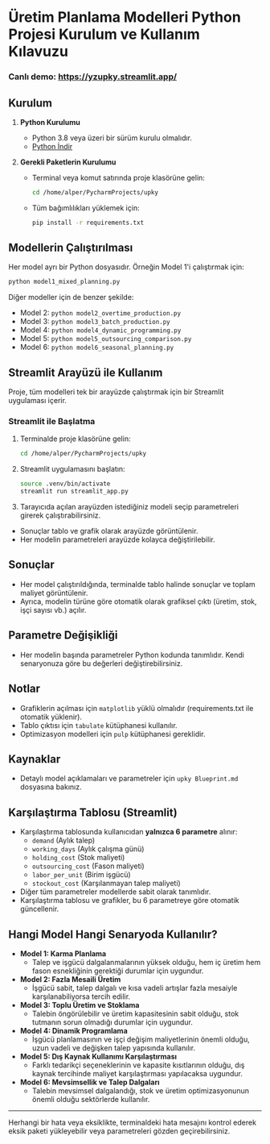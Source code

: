 # Üretim Planlama Modelleri Python Projesi Kurulum ve Kullanım Kılavuzu

### Canlı demo: https://yzupky.streamlit.app/ 

## Kurulum 

1. **Python Kurulumu**
   - Python 3.8 veya üzeri bir sürüm kurulu olmalıdır.
   - [Python İndir](https://www.python.org/downloads/)

2. **Gerekli Paketlerin Kurulumu**
   - Terminal veya komut satırında proje klasörüne gelin:
     ```bash
     cd /home/alper/PycharmProjects/upky
     ```
   - Tüm bağımlılıkları yüklemek için:
     ```bash
     pip install -r requirements.txt
     ```

## Modellerin Çalıştırılması

Her model ayrı bir Python dosyasıdır. Örneğin Model 1'i çalıştırmak için:

```bash
python model1_mixed_planning.py
```

Diğer modeller için de benzer şekilde:
- Model 2: `python model2_overtime_production.py`
- Model 3: `python model3_batch_production.py`
- Model 4: `python model4_dynamic_programming.py`
- Model 5: `python model5_outsourcing_comparison.py`
- Model 6: `python model6_seasonal_planning.py`

## Streamlit Arayüzü ile Kullanım

Proje, tüm modelleri tek bir arayüzde çalıştırmak için bir Streamlit uygulaması içerir.

### Streamlit ile Başlatma

1. Terminalde proje klasörüne gelin:
   ```bash
   cd /home/alper/PycharmProjects/upky
   ```
2. Streamlit uygulamasını başlatın:
   ```bash
   source .venv/bin/activate
   streamlit run streamlit_app.py
   ```
3. Tarayıcıda açılan arayüzden istediğiniz modeli seçip parametreleri girerek çalıştırabilirsiniz.

- Sonuçlar tablo ve grafik olarak arayüzde görüntülenir.
- Her modelin parametreleri arayüzde kolayca değiştirilebilir.

## Sonuçlar
- Her model çalıştırıldığında, terminalde tablo halinde sonuçlar ve toplam maliyet görüntülenir.
- Ayrıca, modelin türüne göre otomatik olarak grafiksel çıktı (üretim, stok, işçi sayısı vb.) açılır.

## Parametre Değişikliği
- Her modelin başında parametreler Python kodunda tanımlıdır. Kendi senaryonuza göre bu değerleri değiştirebilirsiniz.

## Notlar
- Grafiklerin açılması için `matplotlib` yüklü olmalıdır (requirements.txt ile otomatik yüklenir).
- Tablo çıktısı için `tabulate` kütüphanesi kullanılır.
- Optimizasyon modelleri için `pulp` kütüphanesi gereklidir.

## Kaynaklar
- Detaylı model açıklamaları ve parametreler için `upky Blueprint.md` dosyasına bakınız.

## Karşılaştırma Tablosu (Streamlit)

- Karşılaştırma tablosunda kullanıcıdan **yalnızca 6 parametre** alınır:
  - `demand` (Aylık talep)
  - `working_days` (Aylık çalışma günü)
  - `holding_cost` (Stok maliyeti)
  - `outsourcing_cost` (Fason maliyeti)
  - `labor_per_unit` (Birim işgücü)
  - `stockout_cost` (Karşılanmayan talep maliyeti)
- Diğer tüm parametreler modellerde sabit olarak tanımlıdır.
- Karşılaştırma tablosu ve grafikler, bu 6 parametreye göre otomatik güncellenir.

## Hangi Model Hangi Senaryoda Kullanılır?

- **Model 1: Karma Planlama**
  - Talep ve işgücü dalgalanmalarının yüksek olduğu, hem iç üretim hem fason esnekliğinin gerektiği durumlar için uygundur.
- **Model 2: Fazla Mesaili Üretim**
  - İşgücü sabit, talep dalgalı ve kısa vadeli artışlar fazla mesaiyle karşılanabiliyorsa tercih edilir.
- **Model 3: Toplu Üretim ve Stoklama**
  - Talebin öngörülebilir ve üretim kapasitesinin sabit olduğu, stok tutmanın sorun olmadığı durumlar için uygundur.
- **Model 4: Dinamik Programlama**
  - İşgücü planlamasının ve işçi değişim maliyetlerinin önemli olduğu, uzun vadeli ve değişken talep yapısında kullanılır.
- **Model 5: Dış Kaynak Kullanımı Karşılaştırması**
  - Farklı tedarikçi seçeneklerinin ve kapasite kısıtlarının olduğu, dış kaynak tercihinde maliyet karşılaştırması yapılacaksa uygundur.
- **Model 6: Mevsimsellik ve Talep Dalgaları**
  - Talebin mevsimsel dalgalandığı, stok ve üretim optimizasyonunun önemli olduğu sektörlerde kullanılır.

---

Herhangi bir hata veya eksiklikte, terminaldeki hata mesajını kontrol ederek eksik paketi yükleyebilir veya parametreleri gözden geçirebilirsiniz.
